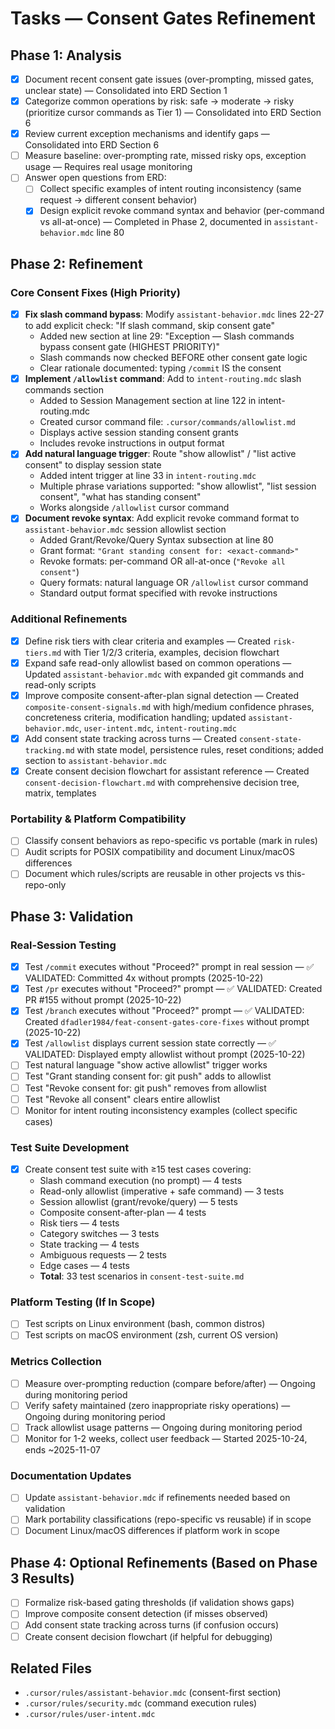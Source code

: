 # Tasks — Consent Gates Refinement

## Phase 1: Analysis

- [x] Document recent consent gate issues (over-prompting, missed gates, unclear state) — Consolidated into ERD Section 1
- [x] Categorize common operations by risk: safe → moderate → risky (prioritize cursor commands as Tier 1) — Consolidated into ERD Section 6
- [x] Review current exception mechanisms and identify gaps — Consolidated into ERD Section 6
- [ ] Measure baseline: over-prompting rate, missed risky ops, exception usage — Requires real usage monitoring
- [ ] Answer open questions from ERD:
  - [ ] Collect specific examples of intent routing inconsistency (same request → different consent behavior)
  - [x] Design explicit revoke command syntax and behavior (per-command vs all-at-once) — Completed in Phase 2, documented in `assistant-behavior.mdc` line 80

## Phase 2: Refinement

### Core Consent Fixes (High Priority)

- [x] **Fix slash command bypass**: Modify `assistant-behavior.mdc` lines 22-27 to add explicit check: "If slash command, skip consent gate"
  - Added new section at line 29: "Exception — Slash commands bypass consent gate (HIGHEST PRIORITY)"
  - Slash commands now checked BEFORE other consent gate logic
  - Clear rationale documented: typing `/commit` IS the consent
- [x] **Implement `/allowlist` command**: Add to `intent-routing.mdc` slash commands section
  - Added to Session Management section at line 122 in intent-routing.mdc
  - Created cursor command file: `.cursor/commands/allowlist.md`
  - Displays active session standing consent grants
  - Includes revoke instructions in output format
- [x] **Add natural language trigger**: Route "show allowlist" / "list active consent" to display session state
  - Added intent trigger at line 33 in `intent-routing.mdc`
  - Multiple phrase variations supported: "show allowlist", "list session consent", "what has standing consent"
  - Works alongside `/allowlist` cursor command
- [x] **Document revoke syntax**: Add explicit revoke command format to `assistant-behavior.mdc` session allowlist section
  - Added Grant/Revoke/Query Syntax subsection at line 80
  - Grant format: `"Grant standing consent for: <exact-command>"`
  - Revoke formats: per-command OR all-at-once (`"Revoke all consent"`)
  - Query formats: natural language OR `/allowlist` cursor command
  - Standard output format specified with revoke instructions

### Additional Refinements

- [x] Define risk tiers with clear criteria and examples — Created `risk-tiers.md` with Tier 1/2/3 criteria, examples, decision flowchart
- [x] Expand safe read-only allowlist based on common operations — Updated `assistant-behavior.mdc` with expanded git commands and read-only scripts
- [x] Improve composite consent-after-plan signal detection — Created `composite-consent-signals.md` with high/medium confidence phrases, concreteness criteria, modification handling; updated `assistant-behavior.mdc`, `user-intent.mdc`, `intent-routing.mdc`
- [x] Add consent state tracking across turns — Created `consent-state-tracking.md` with state model, persistence rules, reset conditions; added section to `assistant-behavior.mdc`
- [x] Create consent decision flowchart for assistant reference — Created `consent-decision-flowchart.md` with comprehensive decision tree, matrix, templates

### Portability & Platform Compatibility

- [ ] Classify consent behaviors as repo-specific vs portable (mark in rules)
- [ ] Audit scripts for POSIX compatibility and document Linux/macOS differences
- [ ] Document which rules/scripts are reusable in other projects vs this-repo-only

## Phase 3: Validation

### Real-Session Testing

- [x] Test `/commit` executes without "Proceed?" prompt in real session — ✅ VALIDATED: Committed 4x without prompts (2025-10-22)
- [x] Test `/pr` executes without "Proceed?" prompt — ✅ VALIDATED: Created PR #155 without prompt (2025-10-22)
- [x] Test `/branch` executes without "Proceed?" prompt — ✅ VALIDATED: Created `dfadler1984/feat-consent-gates-core-fixes` without prompt (2025-10-22)
- [x] Test `/allowlist` displays current session state correctly — ✅ VALIDATED: Displayed empty allowlist without prompt (2025-10-22)
- [ ] Test natural language "show active allowlist" trigger works
- [ ] Test "Grant standing consent for: git push" adds to allowlist
- [ ] Test "Revoke consent for: git push" removes from allowlist
- [ ] Test "Revoke all consent" clears entire allowlist
- [ ] Monitor for intent routing inconsistency examples (collect specific cases)

### Test Suite Development

- [x] Create consent test suite with ≥15 test cases covering:
  - Slash command execution (no prompt) — 4 tests
  - Read-only allowlist (imperative + safe command) — 3 tests
  - Session allowlist (grant/revoke/query) — 5 tests
  - Composite consent-after-plan — 4 tests
  - Risk tiers — 4 tests
  - Category switches — 3 tests
  - State tracking — 4 tests
  - Ambiguous requests — 2 tests
  - Edge cases — 4 tests
  - **Total**: 33 test scenarios in `consent-test-suite.md`

### Platform Testing (If In Scope)

- [ ] Test scripts on Linux environment (bash, common distros)
- [ ] Test scripts on macOS environment (zsh, current OS version)

### Metrics Collection

- [ ] Measure over-prompting reduction (compare before/after) — Ongoing during monitoring period
- [ ] Verify safety maintained (zero inappropriate risky operations) — Ongoing during monitoring period
- [ ] Track allowlist usage patterns — Ongoing during monitoring period
- [ ] Monitor for 1-2 weeks, collect user feedback — Started 2025-10-24, ends ~2025-11-07

### Documentation Updates

- [ ] Update `assistant-behavior.mdc` if refinements needed based on validation
- [ ] Mark portability classifications (repo-specific vs reusable) if in scope
- [ ] Document Linux/macOS differences if platform work in scope

## Phase 4: Optional Refinements (Based on Phase 3 Results)

- [ ] Formalize risk-based gating thresholds (if validation shows gaps)
- [ ] Improve composite consent detection (if misses observed)
- [ ] Add consent state tracking across turns (if confusion occurs)
- [ ] Create consent decision flowchart (if helpful for debugging)

## Related Files

- `.cursor/rules/assistant-behavior.mdc` (consent-first section)
- `.cursor/rules/security.mdc` (command execution rules)
- `.cursor/rules/user-intent.mdc`
